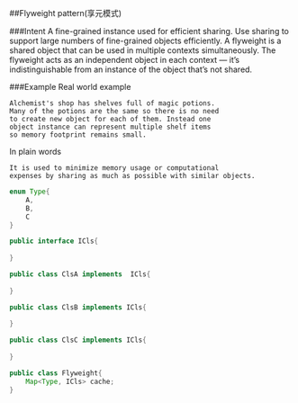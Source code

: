 ##Flyweight pattern(享元模式)

###Intent
A fine-grained instance used for efficient sharing. Use sharing to support large numbers of fine-grained objects efficiently. A flyweight is a shared object that can be used in multiple contexts simultaneously. The flyweight acts as an independent object in each context — it’s indistinguishable from an instance of the object that’s not shared.

###Example
Real world example
```
Alchemist's shop has shelves full of magic potions. 
Many of the potions are the same so there is no need 
to create new object for each of them. Instead one 
object instance can represent multiple shelf items 
so memory footprint remains small.
```

In plain words
```
It is used to minimize memory usage or computational 
expenses by sharing as much as possible with similar objects.
```



```java
enum Type{
    A,
    B,
    C
}

public interface ICls{
    
}

public class ClsA implements  ICls{
    
}

public class ClsB implements ICls{
    
}

public class ClsC implements ICls{
    
}

public class Flyweight{
    Map<Type, ICls> cache;
}
```

